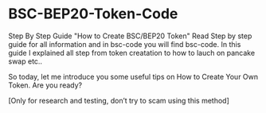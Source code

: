 # BSC-BEP20-Token-Code

Step By Step Guide "How to Create BSC/BEP20 Token" Read Step by step guide for all information and in bsc-code you will find bsc-code. In this guide I explained all step from token creatation to how to lauch on pancake swap etc..

So today, let me introduce you some useful tips on How to Create Your Own Token. Are you ready?

[Only for research and testing, don’t try to scam using this method]
